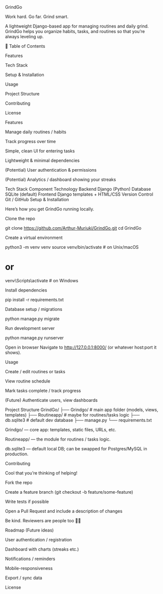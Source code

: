 GrindGo

Work hard. Go far. Grind smart.

A lightweight Django-based app for managing routines and daily grind. GrindGo helps you organize habits, tasks, and routines so that you’re always leveling up.

🎯 Table of Contents

Features

Tech Stack

Setup & Installation

Usage

Project Structure

Contributing

License

Features

Manage daily routines / habits

Track progress over time

Simple, clean UI for entering tasks

Lightweight & minimal dependencies

(Potential) User authentication & permissions

(Potential) Analytics / dashboard showing your streaks

Tech Stack
Component	Technology
Backend	Django (Python)
Database	SQLite (default)
Frontend	Django templates + HTML/CSS
Version Control	Git / GitHub
Setup & Installation

Here’s how you get GrindGo running locally.

Clone the repo

git clone https://github.com/Arthur-Muriuki/GrindGo.git
cd GrindGo


Create a virtual environment

python3 -m venv venv
source venv/bin/activate  # on Unix/macOS
# or
venv\Scripts\activate     # on Windows


Install dependencies

pip install -r requirements.txt


Database setup / migrations

python manage.py migrate


Run development server

python manage.py runserver


Open in browser
Navigate to http://127.0.0.1:8000/ (or whatever host:port it shows).

Usage

Create / edit routines or tasks

View routine schedule

Mark tasks complete / track progress

(Future) Authenticate users, view dashboards

Project Structure
GrindGo/
├── Grindgo/           # main app folder (models, views, templates)
├── Routineapp/        # maybe for routines/tasks logic
├── db.sqlite3         # default dev database
├── manage.py
└── requirements.txt


Grindgo/ — core app: templates, static files, URLs, etc.

Routineapp/ — the module for routines / tasks logic.

db.sqlite3 — default local DB; can be swapped for Postgres/MySQL in production.

Contributing

Cool that you’re thinking of helping!

Fork the repo

Create a feature branch (git checkout -b feature/some-feature)

Write tests if possible

Open a Pull Request and include a description of changes

Be kind. Reviewers are people too 🧑‍💻

Roadmap (Future ideas)

User authentication / registration

Dashboard with charts (streaks etc.)

Notifications / reminders

Mobile-responsiveness

Export / sync data

License
